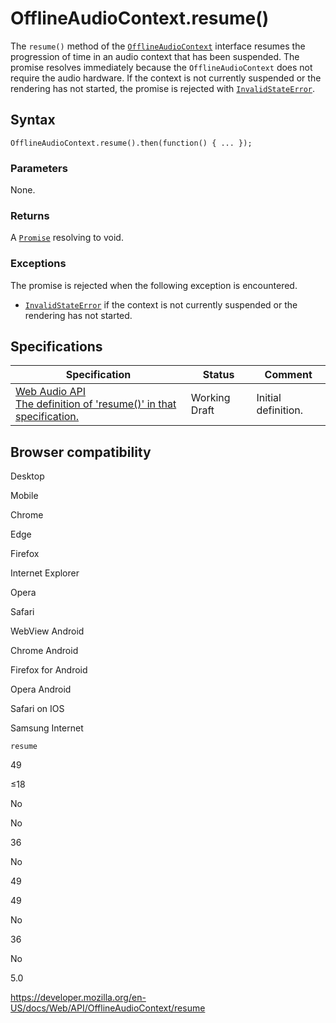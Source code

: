 OfflineAudioContext.resume()
============================

The `resume()` method of the [`OfflineAudioContext`](../offlineaudiocontext) interface resumes the progression of time in an audio context that has been suspended. The promise resolves immediately because the `OfflineAudioContext` does not require the audio hardware. If the context is not currently suspended or the rendering has not started, the promise is rejected with [`InvalidStateError`](../domexception#exception-invalidstateerror).

Syntax
------

    OfflineAudioContext.resume().then(function() { ... });

### Parameters

None.

### Returns

A [`Promise`](https://developer.mozilla.org/en-US/docs/Web/JavaScript/Reference/Global_Objects/Promise) resolving to void.

### Exceptions

The promise is rejected when the following exception is encountered.

-   [`InvalidStateError`](../domexception#exception-invalidstateerror) if the context is not currently suspended or the rendering has not started.

Specifications
--------------

<table><thead><tr class="header"><th>Specification</th><th>Status</th><th>Comment</th></tr></thead><tbody><tr class="odd"><td><a href="https://webaudio.github.io/web-audio-api/#dom-offlineaudiocontext-resume">Web Audio API<br />
<span class="small">The definition of 'resume()' in that specification.</span></a></td><td><span class="spec-wd">Working Draft</span></td><td>Initial definition.</td></tr></tbody></table>

Browser compatibility
---------------------

Desktop

Mobile

Chrome

Edge

Firefox

Internet Explorer

Opera

Safari

WebView Android

Chrome Android

Firefox for Android

Opera Android

Safari on IOS

Samsung Internet

`resume`

49

≤18

No

No

36

No

49

49

No

36

No

5.0

<a href="https://developer.mozilla.org/en-US/docs/Web/API/OfflineAudioContext/resume" class="_attribution-link">https://developer.mozilla.org/en-US/docs/Web/API/OfflineAudioContext/resume</a>
